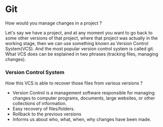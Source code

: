 # Git

How would you manage changes in a project ?

Let's say we have a project, and at any moment you want to go back to some other versions of that project, where that project was actually in the working stage, then we can use something known as Version Control System(VCS). And the most popular version control system is called git. What VCS does can be explained in two phrases (tracking files, managing changes). 


### Version Control System 
How this VCS is able to recover those files from various versions ?

- Version Control is a management software responsible for managing changes to computer programs, documents, large websites, or other collections of information.
- Easy recovery of files/folders.
- Rollback to the previous versions
- Informs us about who, what, when, why changes have been made.
